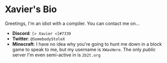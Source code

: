 <!DOCTYPE html>
<html>
  <body>
    <h1>Xavier's Bio</h1>
    <p>Greetings, I'm an idiot with a compiler. You can contact me on...</p>
    <ul>
      <li><b>Discord</b>: <code>[> Xavier <]#7339</code></li>
      <li><b>Twitter</b>: <code>@SomebodyStoleX</code></li>
      <li><b>Minecraft</b>: I have no idea why you're going to hunt me down in a block game to speak to me, but my username is <code>XWasHere</code>. The only <i>public</i> server I'm even semi-active in is <code>2b2t.org</code>
    </ul>
  </body>
</html>
